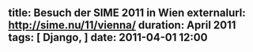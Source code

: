 title: Besuch der SIME 2011 in Wien
externalurl: http://sime.nu/11/vienna/
duration: April 2011
tags: [ Django, ]
date: 2011-04-01 12:00
---